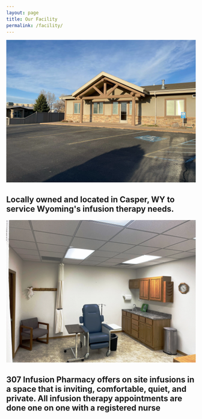 ```yaml
---
layout: page
title: Our Facility
permalink: /facility/
---
```


<img src="/images/Facility/307 facility right.webp" alt="Facility Front">
<h2>Locally owned and located in Casper, WY to service Wyoming's infusion therapy needs.</h2>
<img src="/images/Facility/room3.webp" alt="IV room">
<h2>307 Infusion Pharmacy offers on site infusions in a space that is inviting, comfortable, quiet, and private. All infusion therapy appointments are done one on one with a registered nurse</h2>


